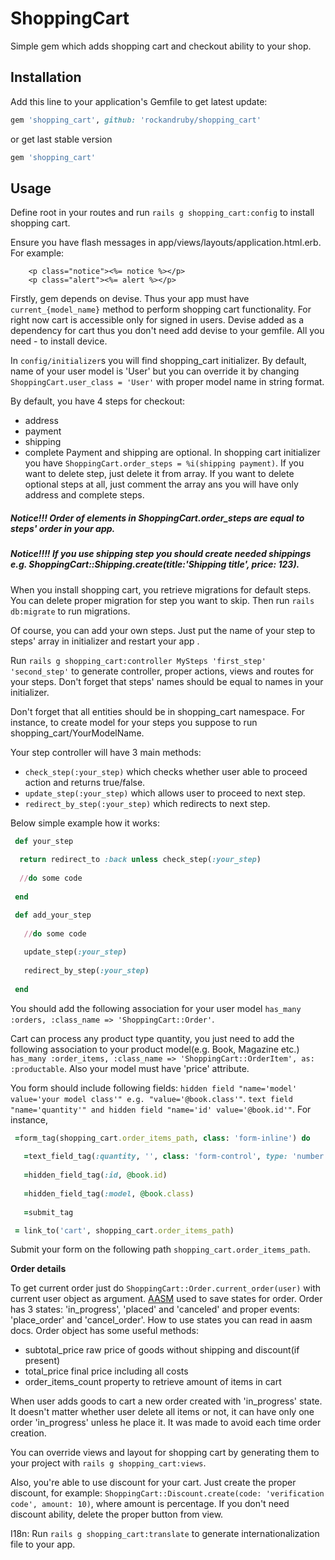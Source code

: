 # ShoppingCart
Simple gem which adds shopping cart and checkout ability to your shop.

## Installation
Add this line to your application's Gemfile to get latest update:

```ruby
gem 'shopping_cart', github: 'rockandruby/shopping_cart'
```
or get last stable version

```ruby
gem 'shopping_cart'
```

## Usage
 Define root in your routes and run `rails g shopping_cart:config` to install shopping cart.

  Ensure you have flash messages in app/views/layouts/application.html.erb.
      For example:

        <p class="notice"><%= notice %></p>
        <p class="alert"><%= alert %></p>


 Firstly, gem depends on devise. Thus your app must have `current_{model_name}` method to perform
shopping cart functionality. For right now cart is accessible only for signed in users. Devise
added as a dependency for cart thus you don't need add devise to your gemfile. All you need - to install device.

 In `config/initializer`s you will find shopping_cart initializer. By default, name of your user model is
'User' but you can override it by changing `ShoppingCart.user_class = 'User'` with proper model name in
string format.

 By default, you have 4 steps for checkout:
 - address
 - payment
 - shipping
 - complete
 Payment and shipping are optional. In shopping cart initializer you have `ShoppingCart.order_steps = %i(shipping payment)`.
If you want to delete step, just delete it from array. If you want to delete optional steps at all, just
comment the array ans you will have only address and complete steps.

##### Notice!!! Order of elements in ShoppingCart.order_steps are equal to steps' order in your app.

##### Notice!!!! If you use shipping step you should create needed shippings e.g. ShoppingCart::Shipping.create(title:'Shipping title', price: 123).

 When you install shopping cart, you retrieve migrations for default steps. You can delete proper migration for
step you want to skip. Then run `rails db:migrate` to run migrations.

 Of course, you can add your own steps. Just put the name of your step to steps' array in initializer and
restart your app .

 Run `rails g shopping_cart:controller MySteps 'first_step' 'second_step'` to generate controller,
proper actions, views and routes for your steps. Don't forget that steps' names should be equal to names in
your initializer.

Don't forget that all entities should be in shopping_cart namespace. For instance, to create model for
your steps you suppose to run shopping_cart/YourModelName.

Your step controller will have 3 main methods:
- `check_step(:your_step)` which checks whether user able to proceed
   action and returns true/false.
- `update_step(:your_step)` which allows user to proceed to next step.
- `redirect_by_step(:your_step)` which redirects to next step.

Below simple example how it works:

```ruby
 def your_step
 
  return redirect_to :back unless check_step(:your_step)
  
  //do some code
  
 end

 def add_your_step
 
   //do some code
   
   update_step(:your_step)
   
   redirect_by_step(:your_step)
   
 end
```
 You should add the following association for your user model `has_many :orders, :class_name => 'ShoppingCart::Order'`.

 Cart can process any product type quantity, you just need to add the following association to your product model(e.g. Book, Magazine etc.) `has_many :order_items, :class_name => 'ShoppingCart::OrderItem', as: :productable`.
Also your model must have 'price' attribute.

You form should include following fields:
 `hidden field "name='model' value='your model class'" e.g. "value='@book.class'"`.
 `text field "name='quantity'" and hidden field "name='id' value='@book.id'"`. For instance,


```ruby
 =form_tag(shopping_cart.order_items_path, class: 'form-inline') do
 
   =text_field_tag(:quantity, '', class: 'form-control', type: 'number', required: true, min: 1)
   
   =hidden_field_tag(:id, @book.id)
   
   =hidden_field_tag(:model, @book.class)
   
   =submit_tag

 = link_to('cart', shopping_cart.order_items_path)
```
 Submit your form on the following path `shopping_cart.order_items_path`.
 
 **Order details**
 
 To get current order just do `ShoppingCart::Order.current_order(user)` with current user object as argument.
 [AASM](https://github.com/aasm/aasm)  used to save states for order. Order has 3 states: 'in_progress', 'placed' and
 'canceled' and proper events: 'place_order' and 'cancel_order'. How to use states you can read in aasm docs.
 Order object has some useful methods:
 - subtotal_price  raw price of goods without shipping and discount(if present)
 - total_price  final price including all costs
 - order_items_count property to retrieve amount of items in cart
 
 When user adds goods to cart a new order created with 'in_progress' state. It doesn't matter whether user delete all items
or not, it can have only one order 'in_progress' unless he place it. It was made to avoid each time order creation.

 You can override views and layout for shopping cart by generating them to your project with
`rails g shopping_cart:views`.

 Also, you're able to use discount for your cart. Just create the proper discount, for example:
`ShoppingCart::Discount.create(code: 'verification code', amount: 10)`, where amount is percentage.
If you don't need discount ability, delete the proper button from view.

I18n:
 Run `rails g shopping_cart:translate` to generate internationalization file to your app.
